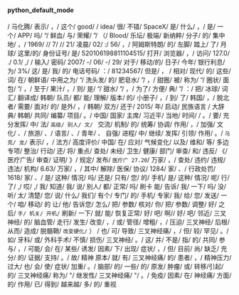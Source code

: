 #### python_default_mode
/ 马化腾/ 表示/ ，/ 这个/ good/  / idea/ 很/ 不错/ SpaceX/ 是/ 什么/ ，/ 是/ 一个/ APP/ 吗/ “/ 鲜血/ 与/ 荣耀/ ”/ 
（/ Blood/ 乐坛/ 极端/ 新纳粹/ 分子/ 的/ 集中地/ ，/ 1969/ // 7/ // 21/ 凌晨/ 02/ :/ 56/ ，/ 阿姆斯特朗/ 的/ 左脚/ 
踏上/ 了/ 月球/ 这里/的/ 身份证号/ 是/ 520106198811104515/ 打开/ 浏览器/ ，/ 访问/ 127.0/ ./ 0.1/ ,/  / 输入/ 密码/ 
2007/ -/ 06/ -/ 29/ 对于/ 移动/的/ 日子/ 今年/ 银行利息/ 为/ 3%/ 这/ 是/ 我/ 的/ 电话号码/ ：/ 81234567/ 但是/ ，
/ 相对/ 现代/ 的/ 这些/ 词/ 在/ 朝鲜语/ 中用之为/ “/ 洗头发/ 的/ 肥皂水/ ”/ ，/ 甜圈/ 被/ 称为/ “/ 圈状/ 面包/ ”/ ，/
 至于/ 果汁/ ，/ 则/ 是/ “/ 甜水/ ”/ ，/ 为了/ 方便/ 典/ ”/ ：/ 把/ 冰球/ 词汇/ 翻译成/ 韩朝/ 队员/ 都/ 能/ 理解/ 
 版本/ 的/ 小册子/ ，/ 到/ 了/ 韩国/ ，/ 脱北者/ 需要/ 面对/ 的/ 是外/ ，/ 韩朝/ 双方/ 还于/ 2015/ 年/ 启动/ 民族语言
 / 大辞典/ 韩朝/ 共同/ 编纂/ 项目/ 。/ 中国/ 国家/ 主席/ 习近平/ 当地/ 时间/ / 。/ 要/ 充分发挥/ 中/ 法/ `高级/ 别人/ 文/ `
 交流/ 机制/ 的/ 统筹/ 协调/ 作用/ ，/ 加强/ 文化/ 、/ 旅游/ 、/ 语言/ 、/ 青年/ 、 自强/ 进程/ 中/ 继续/ 发挥/ 引领/ 作用/
  。/ `马克/ 龙/` 表示/ ，/ 法方/ 高度评价/ 中国/ 在/ 应对/ 气候变化/ 以及/ 维和/ 等/ 多边专项/ 整治/ 行动/ 还/ 将/ 重点/ 
  查处/ 未经/ 卫生/ 健康/ 部门/ 审查/ 和/ 违反/ 《/ 医疗广告/ 审查/ 证明/ 》/ 规定/ 发布/ `医疗广 27.20`/ 万家/ ，/ 查处/
   违约/ 违规/ 违法/ 机构/ 6.63/ 万家/ ，/ 其中/ 解除/ 医保/ 协议/ 1284/ 家/ 、/ 行政处罚/ 1618/ 家/ 、/  是/ 这种/ 情况/ 
   吗/ 还是/ 只有/ 您/ 的/ 手机/ 是/ 这种/ 情况/ 呢/ 行/ 了/ ,/ 哎/ ,/ 我/ 知道/ 我/ 说/ 别人/ 都/ 正常/ 吗/ 刷卡 能/ 告诉/ 我/ 
   一下/ 吗/ 没/ 听/ 太/ 清楚/ 您/ 说/ 什么/ 我们/ 有个/ 专门/ 的/ 手机/ 专家/ 我/ 给/ 您/ 发送/ 一个/ 咱/ 移动/ 的 让/ 他/ 
   告诉您/ 怎么/ 把/ 参数/ 核对/ 你/ 把/ 参数/ 调整/ 好/ 之后/ `手/ 机关/ 开机/` 刷新/ 一下/ 就/ 能/ 恢复正常/ 好/ 吧/ 啊// 好/ 
   吧/ 邻近/ 三叉神经/ 的/ 脑血管/ 走行/ 发生/ 改变/ ，/ 或/ 管径/ 增粗/ ，/ 压迫/ 三叉神经/ 后根/ 从而/ 造成/ 脱髓鞘/ `改变硬化/` ）
   / 也/ 可/ 导致/ 三叉神经痛/ ，/ 但/ 较/ 罕见/ 。/ 如/ 牙科/ 或/ 外科手术/ 不慎/ 损伤/ 三叉神经/ 。/ 这/ 并/ 不是/ 指/  的/ 
   共同/ 参与/ ，/ 可能/ 会/ 在/ 某些/ 诱发/ 因素/ 下/ 出现/ 症状/ ，/ 但/ 目前/ 尚/ 缺乏/ 充分/ 的/ 证据/ 支持/ 。/ 故/ 精神 
   原本/ 就/ 有/ 三叉神经痛/ 的/ 患者/ ，/ 精神压力/ 过大/ 也/ 会/ 使/ 症状/ 加重/ 。/ 脑部/ 的/ 一些/ 的/ 原发/ 肿瘤/ 或/ 
   转移/引起/ 的/ 三叉神经痛/ 称为/ "/ 继发性/ 三叉神经痛/ "/ 。/ 免疫/ 因素/ 在/ 神经痛/ 方面/ 的/ 作用/ 已/ 得到/ 越来越/
    多/ 的/ 重视

